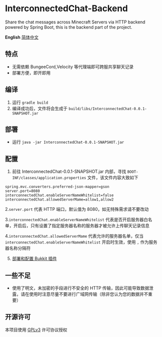 # InterconnectedChat-Backend

Share the chat messages across Minecraft Servers via HTTP backend powered by Spring Boot, this is the backend part of
the project.

**English** [简体中文](README-CN.md)

## 特点

- 无需依赖 BungeeCord,Velocity 等代理端即可跨服共享聊天记录
- 部署方便，即开即用

## 编译

1. 运行 `gradle build`
2. 编译成功后，文件将会生成于 `build/libs/InterconnectedChat-0.0.1-SNAPSHOT.jar`

## 部署

- 运行 `java -jar InterconnectedChat-0.0.1-SNAPSHOT.jar`

## 配置

1. 前往 InterconnectedChat-0.0.1-SNAPSHOT.jar 内部，寻找 `BOOT-INF/classes/application.properties` 文件，该文件内容大致如下

```properties
spring.mvc.converters.preferred-json-mapper=gson
server.port=8080
interconnectedChat.enableServerNameWhitelist=false
interconnectedChat.allowedServerMame=allow1,allow2
```

2.`server.port` 代表 HTTP 端口，默认值为 8080，如无特殊需求请不要改动

3.`interconnectedChat.enableServerNameWhitelist` 代表是否开启服务器白名单，开启后，只有设置了指定服务器名称的服务器才被允许上传聊天记录信息

4.`interconnectedChat.allowedServerMame` 代表允许的服务器名单，仅当 `interconnectedChat.enableServerNameWhitelist` 开启时生效，使用 `,`
作为服务器名称分隔符

5. [部署和配置 Bukkit 插件](https://github.com/shaokeyibb/InterconnectedChatPlugin/blob/master/README.md)

## 一些不足

- 使用了明文，未加密的手段进行不安全的 HTTP 传输，因此可能导致数据泄露，请在使用时注意尽量不要进行广域网传输（除非您认为您的数据并不重要）

## 开源许可

本项目使用 [GPLv3](LICENSE) 许可协议授权